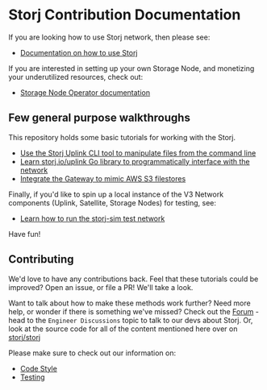 # Storj Contribution Documentation

If you are looking how to use Storj network, then please see:
- [Documentation on how to use Storj](https://docs.storj.io/dcs/)

If you are interested in setting up your own Storage Node, and monetizing your underutilized resources, check out:
- [Storage Node Operator documentation](https://docs.storj.io/node/)

## Few general purpose walkthroughs

This repository holds some basic tutorials for working with the Storj.

- [Use the Storj Uplink CLI tool to manipulate files from the command line](Uplink-CLI)
- [Learn storj.io/uplink Go library to programmatically interface with the network](Libuplink-Walkthrough)
- [Integrate the Gateway to mimic AWS S3 filestores](S3-Gateway)

Finally, if you'd like to spin up a local instance of the V3 Network components (Uplink, Satellite, Storage Nodes) for testing, see:
- [Learn how to run the storj-sim test network](Test-network)

Have fun!

## Contributing

We'd love to have any contributions back. Feel that these tutorials could be improved? Open an issue, or file a PR! We'll take a look.

Want to talk about how to make these methods work further? Need more help, or wonder if there is something we've missed? Check out the [Forum](https://forum.storj.io/) - head to the `Engineer Discussions` topic to talk to our devs about Storj. Or, look at the source code for all of the content mentioned here over on [storj/storj](https://github.com/storj/storj)

Please make sure to check out our information on:

* [Code Style](code/Style)
* [Testing](code/Testing)
